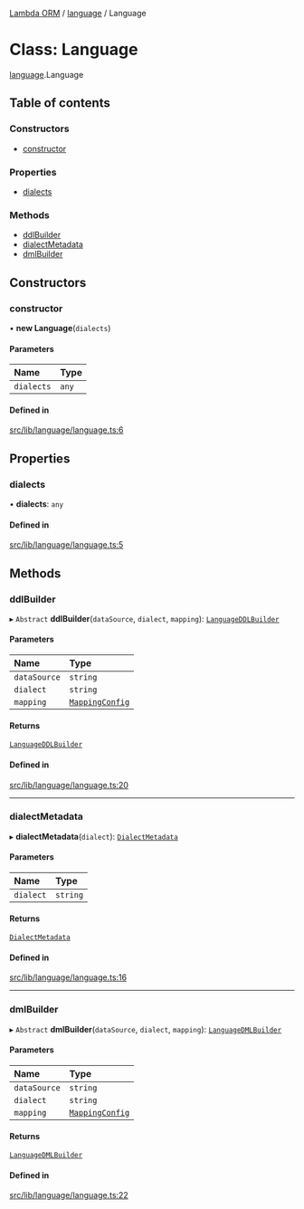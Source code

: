 [Lambda ORM](../README.md) / [language](../modules/language.md) / Language

# Class: Language

[language](../modules/language.md).Language

## Table of contents

### Constructors

- [constructor](language.Language.md#constructor)

### Properties

- [dialects](language.Language.md#dialects)

### Methods

- [ddlBuilder](language.Language.md#ddlbuilder)
- [dialectMetadata](language.Language.md#dialectmetadata)
- [dmlBuilder](language.Language.md#dmlbuilder)

## Constructors

### constructor

• **new Language**(`dialects`)

#### Parameters

| Name | Type |
| :------ | :------ |
| `dialects` | `any` |

#### Defined in

[src/lib/language/language.ts:6](https://github.com/FlavioLionelRita/lambda-orm/blob/36f1fb3/src/lib/language/language.ts#L6)

## Properties

### dialects

• **dialects**: `any`

#### Defined in

[src/lib/language/language.ts:5](https://github.com/FlavioLionelRita/lambda-orm/blob/36f1fb3/src/lib/language/language.ts#L5)

## Methods

### ddlBuilder

▸ `Abstract` **ddlBuilder**(`dataSource`, `dialect`, `mapping`): [`LanguageDDLBuilder`](language.LanguageDDLBuilder.md)

#### Parameters

| Name | Type |
| :------ | :------ |
| `dataSource` | `string` |
| `dialect` | `string` |
| `mapping` | [`MappingConfig`](manager.MappingConfig.md) |

#### Returns

[`LanguageDDLBuilder`](language.LanguageDDLBuilder.md)

#### Defined in

[src/lib/language/language.ts:20](https://github.com/FlavioLionelRita/lambda-orm/blob/36f1fb3/src/lib/language/language.ts#L20)

___

### dialectMetadata

▸ **dialectMetadata**(`dialect`): [`DialectMetadata`](language.DialectMetadata.md)

#### Parameters

| Name | Type |
| :------ | :------ |
| `dialect` | `string` |

#### Returns

[`DialectMetadata`](language.DialectMetadata.md)

#### Defined in

[src/lib/language/language.ts:16](https://github.com/FlavioLionelRita/lambda-orm/blob/36f1fb3/src/lib/language/language.ts#L16)

___

### dmlBuilder

▸ `Abstract` **dmlBuilder**(`dataSource`, `dialect`, `mapping`): [`LanguageDMLBuilder`](language.LanguageDMLBuilder.md)

#### Parameters

| Name | Type |
| :------ | :------ |
| `dataSource` | `string` |
| `dialect` | `string` |
| `mapping` | [`MappingConfig`](manager.MappingConfig.md) |

#### Returns

[`LanguageDMLBuilder`](language.LanguageDMLBuilder.md)

#### Defined in

[src/lib/language/language.ts:22](https://github.com/FlavioLionelRita/lambda-orm/blob/36f1fb3/src/lib/language/language.ts#L22)
